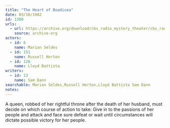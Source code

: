 ```yaml
---
title: "The Heart of Boadicea"
date: 03/10/1982
id: 1300
urls: 
  - url: https://archive.org/download/cbs_radio_mystery_theater/cbs_radio_mystery_theater-1251-1300.zip/cbs_radio_mystery_theater-1251-1300%2Fcbsrmt_1300_heart_of_boadicea.mp3
    source: archive-org
actors:  
  - id: 6
    name: Marian Seldes  
  - id: 151
    name: Russell Horton  
  - id: 126
    name: Lloyd Battista
writers:  
  - id: 13
    name: Sam Dann
searchable: Marian Seldes,Russell Horton,Lloyd Battista Sam Dann
notes:  
---
```

A queen, robbed of her rightful throne after the death of her husband, must decide on which course of action to take: Give in to the passions of her people and attack and face sure defeat or wait until circumstances will dictate possible victory for her people.